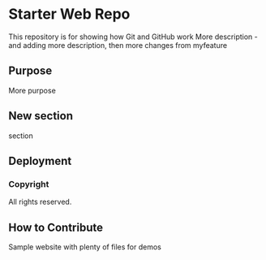 # Starter Web Repo

This repository is for showing how Git and GitHub work
More description - and adding more description, then more changes from myfeature

## Purpose

More purpose

## New section

section

## Deployment

### Copyright

All rights reserved.

## How to Contribute

Sample website with plenty of files for demos
